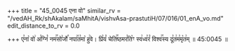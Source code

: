 +++
title = "45_0045 एना वो"
similar_rv = "/vedAH_Rk/shAkalam/saMhitA/vishvAsa-prastutiH/07/016/01_enA_vo.md"
edit_distance_to_rv = 0.0

+++
ए꣣ना꣡ वो꣢ अ꣣ग्निं꣡ नम꣢꣯सो꣣र्जो꣡ नपा꣢꣯त꣣मा꣡ हु꣢वे। प्रि꣣यं꣡ चेति꣢꣯ष्ठमर꣣ति꣡ꣳ स्व꣢ध्व꣣रं꣡ विश्व꣢꣯स्य दू꣣त꣢म꣣मृ꣡त꣢म् ॥ 45:0045 ॥

<div class="js_include " url="/vedAH_Rk/shAkalam/saMhitA/vishvAsa-prastutiH/07/016/01_enA_vo.md"  newLevelForH1="2" title="विश्वास-शाकल-प्रस्तुतिः"  > </div>